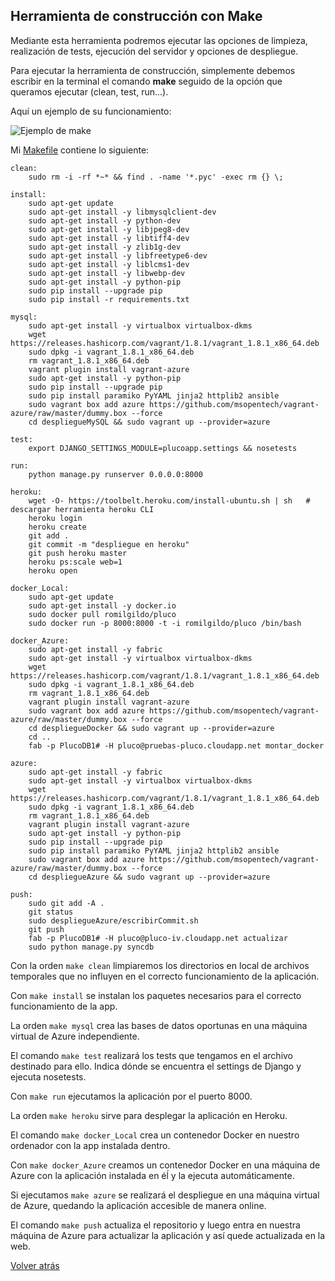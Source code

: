 ## Herramienta de construcción con Make

Mediante esta herramienta podremos ejecutar las opciones de limpieza, realización de tests, ejecución del servidor y opciones de despliegue.

Para ejecutar la herramienta de construcción, simplemente debemos escribir en la terminal el comando **make** seguido de la opción que queramos ejecutar (clean, test, run...).

Aquí un ejemplo de su funcionamiento:

![Ejemplo de make](http://i628.photobucket.com/albums/uu6/romilgildo/testPluco_zps40wctlgf.png)

Mi [Makefile](https://github.com/romilgildo/IV-PLUCO-RMH/blob/master/Makefile) contiene lo siguiente:

```
clean:
	sudo rm -i -rf *~* && find . -name '*.pyc' -exec rm {} \;
	
install:
	sudo apt-get update 
	sudo apt-get install -y libmysqlclient-dev
	sudo apt-get install -y python-dev
	sudo apt-get install -y libjpeg8-dev
	sudo apt-get install -y libtiff4-dev
	sudo apt-get install -y zlib1g-dev
	sudo apt-get install -y libfreetype6-dev
	sudo apt-get install -y liblcms1-dev
	sudo apt-get install -y libwebp-dev
	sudo apt-get install -y python-pip
	sudo pip install --upgrade pip
	sudo pip install -r requirements.txt
	
mysql:
	sudo apt-get install -y virtualbox virtualbox-dkms
	wget https://releases.hashicorp.com/vagrant/1.8.1/vagrant_1.8.1_x86_64.deb
	sudo dpkg -i vagrant_1.8.1_x86_64.deb
	rm vagrant_1.8.1_x86_64.deb
	vagrant plugin install vagrant-azure
	sudo apt-get install -y python-pip
	sudo pip install --upgrade pip
	sudo pip install paramiko PyYAML jinja2 httplib2 ansible
	sudo vagrant box add azure https://github.com/msopentech/vagrant-azure/raw/master/dummy.box --force
	cd despliegueMySQL && sudo vagrant up --provider=azure

test: 
	export DJANGO_SETTINGS_MODULE=plucoapp.settings && nosetests
	
run:
	python manage.py runserver 0.0.0.0:8000
	
heroku:
	wget -O- https://toolbelt.heroku.com/install-ubuntu.sh | sh   # descargar herramienta heroku CLI
	heroku login
	heroku create
	git add .
	git commit -m "despliegue en heroku"
	git push heroku master
	heroku ps:scale web=1
	heroku open

docker_Local:
	sudo apt-get update
	sudo apt-get install -y docker.io
	sudo docker pull romilgildo/pluco
	sudo docker run -p 8000:8000 -t -i romilgildo/pluco /bin/bash

docker_Azure:
	sudo apt-get install -y fabric
	sudo apt-get install -y virtualbox virtualbox-dkms
	wget https://releases.hashicorp.com/vagrant/1.8.1/vagrant_1.8.1_x86_64.deb
	sudo dpkg -i vagrant_1.8.1_x86_64.deb
	rm vagrant_1.8.1_x86_64.deb
	vagrant plugin install vagrant-azure
	sudo vagrant box add azure https://github.com/msopentech/vagrant-azure/raw/master/dummy.box --force
	cd despliegueDocker && sudo vagrant up --provider=azure
	cd ..
	fab -p PlucoDB1# -H pluco@pruebas-pluco.cloudapp.net montar_docker
	
azure:
	sudo apt-get install -y fabric
	sudo apt-get install -y virtualbox virtualbox-dkms
	wget https://releases.hashicorp.com/vagrant/1.8.1/vagrant_1.8.1_x86_64.deb
	sudo dpkg -i vagrant_1.8.1_x86_64.deb
	rm vagrant_1.8.1_x86_64.deb
	vagrant plugin install vagrant-azure
	sudo apt-get install -y python-pip
	sudo pip install --upgrade pip
	sudo pip install paramiko PyYAML jinja2 httplib2 ansible
	sudo vagrant box add azure https://github.com/msopentech/vagrant-azure/raw/master/dummy.box --force
	cd despliegueAzure && sudo vagrant up --provider=azure
	
push:
	sudo git add -A .
	git status
	sudo despliegueAzure/escribirCommit.sh
	git push
	fab -p PlucoDB1# -H pluco@pluco-iv.cloudapp.net actualizar
	sudo python manage.py syncdb

```

Con la orden `make clean` limpiaremos los directorios en local de archivos temporales que no influyen en el correcto funcionamiento de la aplicación.

Con `make install` se instalan los paquetes necesarios para el correcto funcionamiento de la app. 

La orden `make mysql` crea las bases de datos oportunas en una máquina virtual de Azure independiente.

El comando `make test` realizará los tests que tengamos en el archivo destinado para ello. Indica dónde se encuentra el settings de Django y ejecuta nosetests.

Con `make run` ejecutamos la aplicación por el puerto 8000.

La orden `make heroku` sirve para desplegar la aplicación en Heroku.

El comando `make docker_Local` crea un contenedor Docker en nuestro ordenador con la app instalada dentro.

Con `make docker_Azure` creamos un contenedor Docker en una máquina de Azure con la aplicación instalada en éĺ y la ejecuta automáticamente.

Si ejecutamos `make azure` se realizará el despliegue en una máquina virtual de Azure, quedando la aplicación accesible de manera online.

El comando `make push` actualiza el repositorio y luego entra en nuestra máquina de Azure para actualizar la aplicación y así quede actualizada en la web.

[Volver atrás](https://github.com/romilgildo/IV-PLUCO-RMH#herramienta-de-construcción-con-make)

